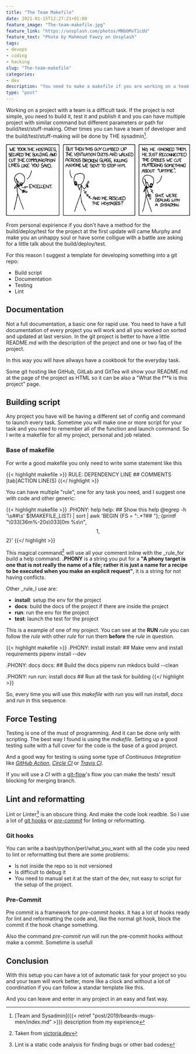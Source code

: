 ```yaml
---
title: "The Team Makefile"
date: 2021-01-15T12:27:21+01:00
feature_image: "The-team-makefile.jpg"
feature_link: "https://unsplash.com/photos/MNbOMvT1cUU"
feature_text: "Photo by Mahmoud Fawzy on Unsplash"
tags:
- devops
- coding
- hacking
slug: "The-team-makefile"
categories: 
- dev
description: "You need to make a makefile if you are working on a team project"
type: "post"
---
```


Working on a project with a team is a difficult task. If the project is not simple, you need to build it, test it and publish it and you can have multiple project with similar command but different parameters or path for build/test/stuff-making.
Other times you can have a team of developer and the build/test/stuff-making will be done by THE sysadmin[^1].

[^1]: [Team and Sysadmin]({{< relref "post/2019/beards-mugs-men/index.md" >}}) description from my expirience

![Devotion to Duty](devotion_to_duty.png)

From personal expirience if you don't have a method for the build/deploy/test for the project at the first update will came Murphy and make you an unhappy soul or have some colligue with a battle axe asking for a little talk about the build/deploy/test.

For this reason I suggest a template for developing something into a git repo:

* Build script
* Documentation
* Testing
* Lint

## Documentation

Not a full documentation, a basic one for rapid use. You need to have a full documentation of every project you will work and all you worked on sorted and updated at last version. In the git project is better to have a little README.md with the description of the project and one or two faq of the project.

In this way you will have allways have a cookbook for the everyday task.

Some git hosting like GitHub, GitLab and GitTea will show your README.md at the page of the project as HTML so it can be also a "What the f**k is this project" page.

## Building script

Any project you have will be having a different set of config and command to launch every task. 
Sometime you will make one or more script for your task and you need to remember all of the function and launch command. So I write a makefile for all my project, personal and job related.

### Base of makefile

For write a good makefile you only need to write some statement like this

{{< highlight makefile >}}
RULE: DEPENDENCY LINE ## COMMENTS
	[tab]ACTION LINE(S)
{{</ highlight >}}

You can have multiple "rule", one for any task you need, and I suggest one with code and other generic:

{{< highlight makefile >}}
.PHONY: help
help: ## Show this help
	@egrep -h '\s##\s' $(MAKEFILE_LIST) | sort | awk 'BEGIN {FS = ":.*?## "}; {printf "\033[36m%-20s\033[0m %s\n", $$1, $$2}'
{{</ highlight >}}

This magical command[^2] will use all your comment inline with the _rule_for build a help command. __.PHONY__ is a string you put for a __"A phony target is one that is not really the name of a file; rather it is just a name for a recipe to be executed when you make an explicit request"__, it is a string for not having conflicts.
[^2]:Taken from [victoria.dev](https://victoria.dev/blog/how-to-create-a-self-documenting-makefile/)

Other _rule_I use are:

* __install__: setup the env for the project
* __docs__: build the docs of the project if there are inside the project
* __run__: run the env for the project
* __test__: launch the test for the project

This is a example of one of my project. You can see at the __RUN__  _rule_ you can follow the _rule_ with other  _rule_ for run them __before__ the  _rule_ in question.

{{< highlight makefile >}}
.PHONY: install
install:  ## Make venv and install requirements
	pipenv install --dev

.PHONY: docs
docs: ## Build the docs
	pipenv run mkdocs build --clean

.PHONY: run
run: install docs ## Run all the task for building
{{</ highlight >}}

So, every time you will use this _makefile_ with _run_ you will run _install_, _docs_ and _run_ in this sequence.

## Force Testing 

Testing is one of the must of programming. And it can be done only with scripting. 
The best way I found is using the _makefile_. Setting up a good testing suite with a full cover for the code is the base of a good project. 

And a good way for testing is using some type of _Continuous Integration_ like [_GitHub Action_](https://github.com/features/actions), [_Circle CI_](https://circleci.com/) or [_Travis CI_](https://travis-ci.org/).

If you will use a _CI_ with a [git-flow](http://danielkummer.github.io/git-flow-cheatsheet/)'s flow you can make the tests' result blocking for merging branch. 

## Lint and reformatting

Lint or Linter[^3] is an obscure thing. And make the code look readble. So I use a lot of [git hooks](https://git-scm.com/book/en/v2/Customizing-Git-Git-Hooks) or [_pre-commit_](https://pre-commit.com/) for linting or reformatting.
[^3]: Lint is a static code analysis for finding bugs or other bad codes

### Git hooks

You can write a bash/python/perl/what_you_want with all the code you need to lint or reformatting but there are some problems:

* Is not inside the repo so is not versioned
* Is difficult to debug it
* You need to manual set it at the start of the dev, not easy to script for the setup of the project.

### Pre-Commit

Pre commit is a framework for _pre-commit hooks_. It has a lot of hooks ready for lint and reformatting the code and, like the normal git hook, block the commit if the hook change something.

Also the command _pre-commit run_ will run the pre-commit hooks without make a commit. Sometime is usefull

## Conclusion

With this setup you can have a lot of automatic task for your project so you and your team will work better, more like a clock and without a lot of coordination if you can follow a standar template like this. 

And you can leave and enter in any project in an easy and fast way.
